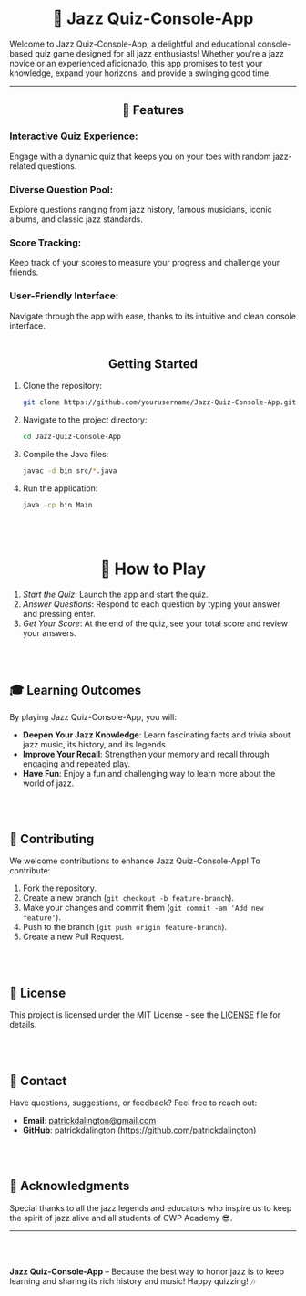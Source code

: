 <center> <h1>🎷 Jazz Quiz-Console-App</h1> </center>

Welcome to Jazz Quiz-Console-App, a delightful and educational console-based quiz game designed for all jazz enthusiasts! Whether you're a jazz novice or an experienced aficionado, this app promises to test your knowledge, expand your horizons, and provide a swinging good time.

---

<center><h2>🎵 Features</h2> </center>
<h3>Interactive Quiz Experience:</h2> Engage with a dynamic quiz that keeps you on your toes with random jazz-related questions.
<h3>Diverse Question Pool:</h3> Explore questions ranging from jazz history, famous musicians, iconic albums, and classic jazz standards.
<h3>Score Tracking:</h3> Keep track of your scores to measure your progress and challenge your friends.
<h3>User-Friendly Interface:</h3> Navigate through the app with ease, thanks to its intuitive and clean console interface.

<br>
<br>
<center> <h2>Getting Started</h2> </center>

1. Clone the repository:
    ```bash
    git clone https://github.com/yourusername/Jazz-Quiz-Console-App.git
    ```
2. Navigate to the project directory:
    ```bash
    cd Jazz-Quiz-Console-App
    ```
3. Compile the Java files:
    ```bash
    javac -d bin src/*.java
    ```
4. Run the application:
    ```bash
    java -cp bin Main
    ```

<br>
<br>

<center><h1>📝 How to Play</h1></center>

1. *Start the Quiz*: Launch the app and start the quiz.
2. *Answer Questions*: Respond to each question by typing your answer and pressing enter.
3. *Get Your Score*: At the end of the quiz, see your total score and review your answers.

<br>
<br>

## 🎓 Learning Outcomes

By playing Jazz Quiz-Console-App, you will:
- **Deepen Your Jazz Knowledge**: Learn fascinating facts and trivia about jazz music, its history, and its legends.
- **Improve Your Recall**: Strengthen your memory and recall through engaging and repeated play.
- **Have Fun**: Enjoy a fun and challenging way to learn more about the world of jazz.

<br>
<br>

## 🌟 Contributing

We welcome contributions to enhance Jazz Quiz-Console-App! To contribute:
1. Fork the repository.
2. Create a new branch (`git checkout -b feature-branch`).
3. Make your changes and commit them (`git commit -am 'Add new feature'`).
4. Push to the branch (`git push origin feature-branch`).
5. Create a new Pull Request.

<br>
<br>

## 📜 License

This project is licensed under the MIT License - see the [LICENSE](LICENSE) file for details.

<br>
<br>

## 💬 Contact

Have questions, suggestions, or feedback? Feel free to reach out:
- **Email**: patrickdalington@gmail.com
- **GitHub**: patrickdalington (https://github.com/patrickdalington)

<br>
<br>

## 🎷 Acknowledgments

Special thanks to all the jazz legends and educators who inspire us to keep the spirit of jazz alive and all students of CWP Academy 😎.

---

<br>
<br>

**Jazz Quiz-Console-App** – Because the best way to honor jazz is to keep learning and sharing its rich history and music! Happy quizzing! 🎶